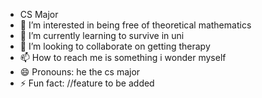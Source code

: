 - CS Major 
- 👀 I’m interested in being free of theoretical mathematics
- 🌱 I’m currently learning to survive in uni
- 💞️ I’m looking to collaborate on getting therapy
- 📫 How to reach me is something i wonder myself
- 😄 Pronouns: he the cs major
- ⚡ Fun fact: //feature to be added

<!---
Pascalpatin/Pascalpatin is a ✨ special ✨ repository because its `README.md` (this file) appears on your GitHub profile.
You can click the Preview link to take a look at your changes.
--->
